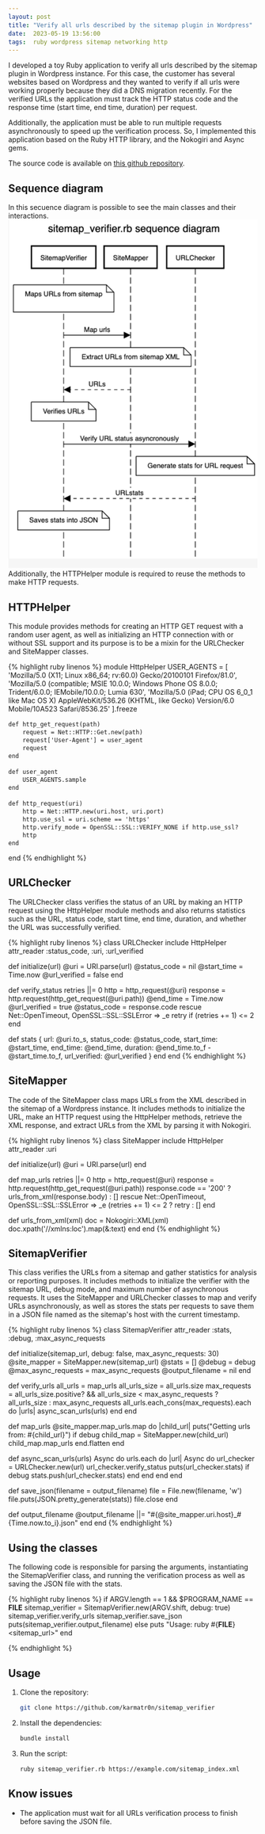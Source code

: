 ```yaml
---
layout: post
title: "Verify all urls described by the sitemap plugin in Wordpress"
date:  2023-05-19 13:56:00
tags:  ruby wordpress sitemap networking http 
---
```


I developed a toy Ruby application to verify all urls described by the sitemap plugin in Wordpress instance. 
For this case, the customer has several websites based on Wordpress and they wanted to verify if all urls were 
working properly because they did a DNS migration recently. For the verified URLs the application must track the HTTP 
status code and the response time (start time, end time, duration) per request.

Additionally, the application must be able to run multiple requests asynchronously to speed up the verification process.
So, I implemented this application based on the Ruby HTTP library, and the Nokogiri and Async gems. 

The source code is available on [this github repository](https://github.com/karmatr0n/sitemap_verifier).

## Sequence diagram
In this secuence diagram is possible to see the main classes and their interactions.
![ethernet encapsulation](/img/sitemap_verifier/sequence_diagram.png)
Additionally, the HTTPHelper module is required to reuse the methods to make HTTP requests.

## HTTPHelper
This module provides methods for creating an HTTP GET request with a random user agent,
as well as initializing an HTTP connection with or without SSL support and its purpose
is to be a mixin for the URLChecker and SiteMapper classes.

{% highlight ruby linenos %}
module HttpHelper
    USER_AGENTS = [
    'Mozilla/5.0 (X11; Linux x86_64; rv:60.0) Gecko/20100101 Firefox/81.0',
    'Mozilla/5.0 (compatible; MSIE 10.0.0; Windows Phone OS 8.0.0; Trident/6.0.0; IEMobile/10.0.0; Lumia 630',
    'Mozilla/5.0 (iPad; CPU OS 6_0_1 like Mac OS X) AppleWebKit/536.26 (KHTML, like Gecko) Version/6.0 Mobile/10A523 Safari/8536.25'
    ].freeze

    def http_get_request(path)
        request = Net::HTTP::Get.new(path)
        request['User-Agent'] = user_agent
        request
    end
    
    def user_agent
        USER_AGENTS.sample
    end
    
    def http_request(uri)
        http = Net::HTTP.new(uri.host, uri.port)
        http.use_ssl = uri.scheme == 'https'
        http.verify_mode = OpenSSL::SSL::VERIFY_NONE if http.use_ssl?
        http
    end
end
{% endhighlight %}

## URLChecker
The URLChecker class verifies the status of an URL  by making an HTTP request using the HttpHelper module methods and also returns 
statistics such as the URL, status code, start time, end time, duration, and whether the URL was successfully verified.

{% highlight ruby linenos %}
class URLChecker
  include HttpHelper
  attr_reader :status_code, :uri, :url_verified

  def initialize(url)
    @uri = URI.parse(url)
    @status_code = nil
    @start_time = Time.now
    @url_verified = false
  end

  def verify_status
    retries ||= 0
    http = http_request(@uri)
    response = http.request(http_get_request(@uri.path))
    @end_time = Time.now
    @url_verified = true
    @status_code = response.code
  rescue Net::OpenTimeout, OpenSSL::SSL::SSLError => _e
    retry if (retries += 1) <= 2
  end

  def stats
    {
      url: @uri.to_s,
      status_code: @status_code,
      start_time: @start_time,
      end_time: @end_time,
      duration: @end_time.to_f - @start_time.to_f,
      url_verified: @url_verified
    }
  end
end
{% endhighlight %}

## SiteMapper
The code of the SiteMapper class maps URLs from the XML described in the sitemap of a Wordpress instance. 
It includes methods to initialize the URL, make an HTTP request using the HttpHelper methods, retrieve the XML response, 
and extract URLs from the XML by parsing it with Nokogiri. 

{% highlight ruby linenos %}
class SiteMapper
  include HttpHelper
  attr_reader :uri

  def initialize(url)
    @uri = URI.parse(url)
  end

  def map_urls
    retries ||= 0
    http = http_request(@uri)
    response = http.request(http_get_request(@uri.path))
    response.code == '200' ? urls_from_xml(response.body) : []
  rescue Net::OpenTimeout, OpenSSL::SSL::SSLError => _e
    (retries += 1) <= 2 ? retry : []
  end

  def urls_from_xml(xml)
    doc = Nokogiri::XML(xml)
    doc.xpath('//xmlns:loc').map(&:text)
  end
end
{% endhighlight %}

## SitemapVerifier
This class verifies the URLs from a sitemap and gather statistics for analysis or reporting purposes. It includes methods 
to initialize the verifier with the sitemap URL, debug mode, and maximum number of asynchronous requests. 
It uses the SiteMapper and URLChecker classes to map and verify URLs asynchronously, as well as stores the stats per
requests to save them in a JSON file named as the sitemap's host with the current timestamp.
  
{% highlight ruby linenos %}
class SitemapVerifier
  attr_reader :stats, :debug, :max_async_requests

  def initialize(sitemap_url, debug: false, max_async_requests: 30)
    @site_mapper = SiteMapper.new(sitemap_url)
    @stats = []
    @debug = debug
    @max_async_requests = max_async_requests
    @output_filename = nil
  end

  def verify_urls
    all_urls = map_urls
    all_urls_size = all_urls.size
    max_requests = all_urls_size.positive? && all_urls_size < max_async_requests ? all_urls_size : max_async_requests
    all_urls.each_cons(max_requests).each do |urls|
      async_scan_urls(urls)
    end
  end

  def map_urls
    @site_mapper.map_urls.map do |child_url|
      puts("Getting urls from: #{child_url}") if debug
      child_map = SiteMapper.new(child_url)
      child_map.map_urls
    end.flatten
  end

  def async_scan_urls(urls)
    Async do
      urls.each do |url|
        Async do
          url_checker = URLChecker.new(url)
          url_checker.verify_status
          puts(url_checker.stats) if debug
          stats.push(url_checker.stats)
        end
      end
    end
  end

  def save_json(filename = output_filename)
    file = File.new(filename, 'w')
    file.puts(JSON.pretty_generate(stats))
    file.close
  end

  def output_filename
    @output_filename ||= "#{@site_mapper.uri.host}_#{Time.now.to_i}.json"
  end
end
{% endhighlight %}

## Using the classes
The following code is responsible for parsing the arguments, instantiating the SitemapVerifier class, and running the verification process
as well as saving the JSON file with the stats.

{% highlight ruby linenos %}
if ARGV.length == 1 && $PROGRAM_NAME == __FILE__
  sitemap_verifier = SitemapVerifier.new(ARGV.shift, debug: true)
  sitemap_verifier.verify_urls
  sitemap_verifier.save_json
  puts(sitemap_verifier.output_filename)
else
  puts "Usage: ruby #{__FILE__} <sitemap_url>"
end

{% endhighlight %}

## Usage
1. Clone the repository:
    ```bash
    git clone https://github.com/karmatr0n/sitemap_verifier
    ```
2. Install the dependencies:
    ```bash
    bundle install
    ```
3. Run the script:
    ```bash
    ruby sitemap_verifier.rb https://example.com/sitemap_index.xml
    ```

## Know issues
* The application must wait for all URLs verification process to finish before saving the JSON file.

